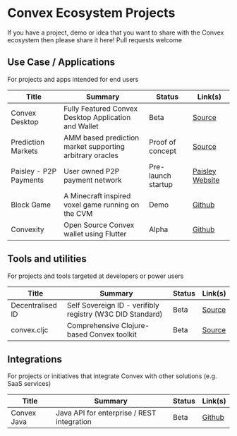 # Convex Ecosystem Projects

If you have a project, demo or idea that you want to share with the Convex ecosystem then please share it here! Pull requests welcome

## Use Case / Applications

For projects and apps intended for end users

| Title                        | Summary                                                      | Status               | Link(s)     
| ------------------           | ------------------------------------------------------------ | ----------------     | -----------------
| Convex Desktop               | Fully Featured Convex Desktop Application and Wallet         | Beta                 | [Source](https://github.com/Convex-Dev/convex/blob/develop/convex-gui)    
| Prediction Markets           | AMM based prediction market supporting arbitrary oracles     | Proof of concept     | [Source](https://github.com/Convex-Dev/convex/blob/develop/convex-core/src/main/cvx/lab/prediction-market.cvx)   
| Paisley - P2P Payments       | User owned P2P payment network                               | Pre-launch startup   | [Paisley Website](https://www.paisley.io/)
| Block Game                   | A Minecraft inspired voxel game running on the CVM           | Demo                 | [Github](https://github.com/mikera/blockgame)
| Convexity                    | Open Source Convex wallet using Flutter                      | Alpha                | [Github](https://github.com/Convex-Dev/convexity)

## Tools and utilities

For projects and tools targeted at developers or power users

| Title                        | Summary                                                      | Status            | Link(s)     
| ------------------           | ------------------------------------------------------------ | ----------------  | -----------------
| Decentralised ID             | Self Sovereign ID - verifibly registry (W3C DID Standard)    | Beta              | [Source](https://github.com/Convex-Dev/convex/blob/develop/convex-core/src/main/cvx/convex/did.cvx)   
| convex.cljc                  | Comprehensive Clojure-based Convex toolkit                   | Beta              | [Source](https://github.com/Convex-Dev/convex.cljc)   

## Integrations

For projects or initiatives that integrate Convex with other solutions (e.g. SaaS services)

| Title                        | Summary                                                      | Status               | Link(s)     
| ------------------           | ------------------------------------------------------------ | ----------------     | -----------------
| Convex Java                  | Java API for enterprise / REST integration                   | Beta                 | [Github](https://github.com/Convex-Dev/convex/blob/develop/convex-java)
